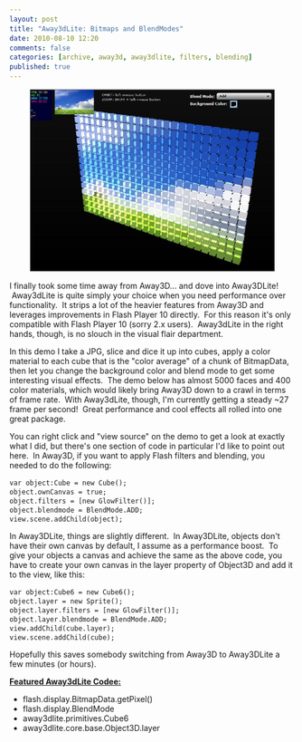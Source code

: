 ```yaml
---
layout: post
title: "Away3dLite: Bitmaps and BlendModes"
date: 2010-08-10 12:20
comments: false
categories: [archive, away3d, away3dlite, filters, blending]
published: true
---
```


<p style="text-align: center;"><a href="/demos/image3d/sandbox.html" class="fancybox.iframe"><img title="face_picking" src="/images/image3d1.jpg" alt="" width="433" height="322" /></a></p>

I finally took some time away from Away3D... and dove into Away3DLite!  Away3dLite is quite simply your choice when you need performance over functionality.  It strips a lot of the heavier features from Away3D and leverages improvements in Flash Player 10 directly.  For this reason it's only compatible with Flash Player 10 (sorry 2.x users).  Away3dLite in the right hands, though, is no slouch in the visual flair department.

In this demo I take a JPG, slice and dice it up into cubes, apply a color material to each cube that is the "color average" of a chunk of BitmapData, then let you change the background color and blend mode to get some interesting visual effects.  The demo below has almost 5000 faces and 400 color materials, which would likely bring Away3D down to a crawl in terms of frame rate.  With Away3dLite, though, I'm currently getting a steady ~27 frame per second!  Great performance and cool effects all rolled into one great package.

You can right click and "view source" on the demo to get a look at exactly what I did, but there's one section of code in particular I'd like to point out here.  In Away3D, if you want to apply Flash filters and blending, you needed to do the following:

``` as3
var object:Cube = new Cube();
object.ownCanvas = true;
object.filters = [new GlowFilter()];
object.blendmode = BlendMode.ADD;
view.scene.addChild(object);
```

In Away3DLite, things are slightly different.  In Away3DLite, objects don't have their own canvas by default, I assume as a performance boost.  To give your objects a canvas and achieve the same as the above code, you have to create your own canvas in the layer property of Object3D and add it to the view, like this:

``` as3
var object:Cube6 = new Cube6();
object.layer = new Sprite();
object.layer.filters = [new GlowFilter()];
object.layer.blendmode = BlendMode.ADD;
view.addChild(cube.layer);
view.scene.addChild(cube);
```

Hopefully this saves somebody switching from Away3D to Away3DLite a few minutes (or hours).

<strong><span style="text-decoration: underline;">Featured Away3dLite Code</span></strong><span style="text-decoration: underline;"><strong>e: </strong></span>
<ul>
	<li>flash.display.BitmapData.getPixel()</li>
	<li>flash.display.BlendMode</li>
	<li>away3dlite.primitives.Cube6</li>
	<li>away3dlite.core.base.Object3D.layer</li>
</ul>